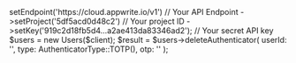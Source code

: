 <?php

use Appwrite\Client;
use Appwrite\Services\Users;
use Appwrite\Enums\AuthenticatorType;

$client = (new Client())
    ->setEndpoint('https://cloud.appwrite.io/v1') // Your API Endpoint
    ->setProject('5df5acd0d48c2') // Your project ID
    ->setKey('919c2d18fb5d4...a2ae413da83346ad2'); // Your secret API key

$users = new Users($client);

$result = $users->deleteAuthenticator(
    userId: '<USER_ID>',
    type: AuthenticatorType::TOTP(),
    otp: '<OTP>'
);